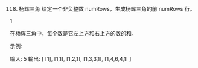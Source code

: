 118. 杨辉三角
给定一个非负整数 numRows，生成杨辉三角的前 numRows 行。

1[]("./../118.gif)

在杨辉三角中，每个数是它左上方和右上方的数的和。

示例:

输入: 5
输出:
[
     [1],
    [1,1],
   [1,2,1],
  [1,3,3,1],
 [1,4,6,4,1]
]